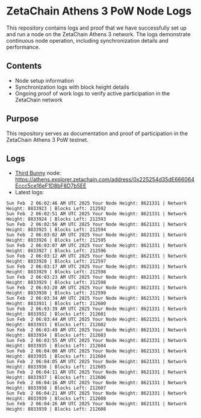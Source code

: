 # ZetaChain Athens 3 PoW Node Logs
This repository contains logs and proof that we have successfully set up and run a node on the ZetaChain Athens 3 network. The logs demonstrate continuous node operation, including synchronization details and performance.

## Contents
- Node setup information
- Synchronization logs with block height details
- Ongoing proof of work logs to verify active participation in the ZetaChain network

## Purpose
This repository serves as documentation and proof of participation in the ZetaChain Athens 3 PoW testnet.

## Logs

- [Third Bunny](https://thirdbunny.xyz/) node: https://athens.explorer.zetachain.com/address/0x225254d35dE666064Eccc5ce16eF1D8bF8D7b5EE
- Latest logs:
```
Sun Feb  2 06:02:46 AM UTC 2025 Your Node Height: 8621331 | Network Height: 8833923 | Blocks Left: 212592
Sun Feb  2 06:02:51 AM UTC 2025 Your Node Height: 8621331 | Network Height: 8833924 | Blocks Left: 212593
Sun Feb  2 06:02:56 AM UTC 2025 Your Node Height: 8621331 | Network Height: 8833925 | Blocks Left: 212594
Sun Feb  2 06:03:02 AM UTC 2025 Your Node Height: 8621331 | Network Height: 8833926 | Blocks Left: 212595
Sun Feb  2 06:03:07 AM UTC 2025 Your Node Height: 8621331 | Network Height: 8833927 | Blocks Left: 212596
Sun Feb  2 06:03:12 AM UTC 2025 Your Node Height: 8621331 | Network Height: 8833928 | Blocks Left: 212597
Sun Feb  2 06:03:17 AM UTC 2025 Your Node Height: 8621331 | Network Height: 8833929 | Blocks Left: 212598
Sun Feb  2 06:03:23 AM UTC 2025 Your Node Height: 8621331 | Network Height: 8833929 | Blocks Left: 212598
Sun Feb  2 06:03:28 AM UTC 2025 Your Node Height: 8621331 | Network Height: 8833930 | Blocks Left: 212599
Sun Feb  2 06:03:34 AM UTC 2025 Your Node Height: 8621331 | Network Height: 8833931 | Blocks Left: 212600
Sun Feb  2 06:03:39 AM UTC 2025 Your Node Height: 8621331 | Network Height: 8833932 | Blocks Left: 212601
Sun Feb  2 06:03:44 AM UTC 2025 Your Node Height: 8621331 | Network Height: 8833933 | Blocks Left: 212602
Sun Feb  2 06:03:49 AM UTC 2025 Your Node Height: 8621331 | Network Height: 8833934 | Blocks Left: 212603
Sun Feb  2 06:03:55 AM UTC 2025 Your Node Height: 8621331 | Network Height: 8833935 | Blocks Left: 212604
Sun Feb  2 06:04:00 AM UTC 2025 Your Node Height: 8621331 | Network Height: 8833935 | Blocks Left: 212604
Sun Feb  2 06:04:05 AM UTC 2025 Your Node Height: 8621331 | Network Height: 8833936 | Blocks Left: 212605
Sun Feb  2 06:04:11 AM UTC 2025 Your Node Height: 8621331 | Network Height: 8833937 | Blocks Left: 212606
Sun Feb  2 06:04:16 AM UTC 2025 Your Node Height: 8621331 | Network Height: 8833938 | Blocks Left: 212607
Sun Feb  2 06:04:21 AM UTC 2025 Your Node Height: 8621331 | Network Height: 8833939 | Blocks Left: 212608
Sun Feb  2 06:04:26 AM UTC 2025 Your Node Height: 8621331 | Network Height: 8833939 | Blocks Left: 212608
```

